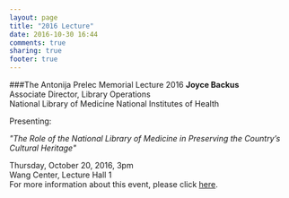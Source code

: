 ```yaml
---
layout: page
title: "2016 Lecture"
date: 2016-10-30 16:44
comments: true
sharing: true
footer: true
---
```

###The Antonija Prelec Memorial Lecture 2016
**Joyce Backus**  
Associate Director, Library Operations  
National Library of Medicine 
National Institutes of Health   

Presenting:

*"The Role of the National Library of Medicine in Preserving the Country’s Cultural Heritage"*

Thursday, October 20, 2016, 3pm  
Wang Center, Lecture Hall 1  
For more information about this event, please click [here](http://library.stonybrook.edu/events/prelec-lecture-the-role-of-the-national-library-of-medicine-in-preserving-the-countrys-cultural-heritage/). 